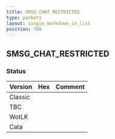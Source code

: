 ```yaml
---
title: SMSG_CHAT_RESTRICTED
type: packets
layout: single_markdown_in_list
position: 766
---
```


## SMSG_CHAT_RESTRICTED

### Status

Version | Hex | Comment
---------- | ---------- | ---------- 
Classic |  |  
TBC |  |  
WotLK |  |  
Cata |  |  
